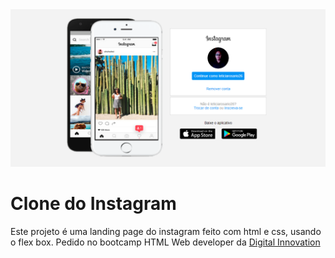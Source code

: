<img src="img\Home.png"/>


# Clone do Instagram

Este projeto é uma landing page do instagram feito com html e css, usando o flex box. Pedido no bootcamp HTML Web developer da  [Digital Innovation]


[Digital Innovation]:https://web.digitalinnovation.one/track/html-web-developer?tab=path